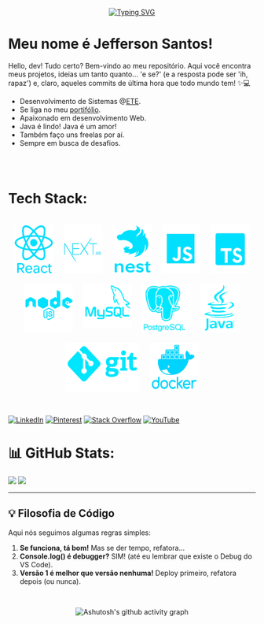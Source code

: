 <div align="center">
  
 [![Typing SVG](https://readme-typing-svg.herokuapp.com?font=Rock+Salt&size=50&pause=1000&color=00D8FF&width=1000&height=100&center=true&lines=Hello+Nobles!+%F0%9F%91%8B;Full-Stack+Web+Developer.+%E2%99%A8%EF%B8%8F;Let's+code+together%3F+%F0%9F%A7%A0%F0%9F%A7%A9)](https://git.io/typing-svg)

</div>

#  Meu nome é Jefferson Santos!


Hello, dev! Tudo certo? Bem-vindo ao meu repositório. Aqui você encontra meus projetos, ideias um tanto quanto... 'e se?' (e a resposta pode ser 'ih, rapaz') e, claro, aqueles commits de última hora que todo mundo tem! ✨💻


- Desenvolvimento de Sistemas @<a href="https://www.escolatecnicalimoeiro.com.br/">ETE</a>.
- Se liga no meu <a href="https://jeffersondev.netlify.app">portifólio</a>.
- Apaixonado em desenvolvimento Web.
- Java é lindo! Java é um amor!
-  Também faço uns freelas por aí.
- Sempre em busca de desafios.
<br>
<br>

# Tech Stack:
<br>
<div align="center" style="display: flex; flex-wrap: wrap; justify-content: center; gap: 20px;"> <img src="https://raw.githubusercontent.com/jefferson-da-silva-santos/imagens-projetos/refs/heads/main/READMI/react.png" alt="React" width="80" height="100"/> <img src="https://raw.githubusercontent.com/jefferson-da-silva-santos/imagens-projetos/refs/heads/main/READMI/next.png" alt="Next.js" width="80" height="100"/> <img src="https://raw.githubusercontent.com/jefferson-da-silva-santos/imagens-projetos/refs/heads/main/READMI/nest.png" alt="NestJS" width="80" height="100"/> <img src="https://raw.githubusercontent.com/jefferson-da-silva-santos/imagens-projetos/refs/heads/main/READMI/js.png" alt="JavaScript" width="80" height="100"/> <img src="https://raw.githubusercontent.com/jefferson-da-silva-santos/imagens-projetos/refs/heads/main/READMI/ts.png" alt="TypeScript" width="80" height="100"/> <img src="https://raw.githubusercontent.com/jefferson-da-silva-santos/imagens-projetos/refs/heads/main/READMI/node.png" alt="Node.js" width="100" height="100"/> <img src="https://raw.githubusercontent.com/jefferson-da-silva-santos/imagens-projetos/refs/heads/main/READMI/mysql.png" alt="MySQL" width="100" height="90"/> <img src="https://raw.githubusercontent.com/jefferson-da-silva-santos/imagens-projetos/refs/heads/main/READMI/postgresql.png" alt="PostgreSQL" width="100" height="100"/> <img src="https://raw.githubusercontent.com/jefferson-da-silva-santos/imagens-projetos/refs/heads/main/READMI/java.png" alt="Java" width="80" height="100"/> <img src="https://raw.githubusercontent.com/jefferson-da-silva-santos/imagens-projetos/refs/heads/main/READMI/git.png" alt="Git" width="150" height="100"/> <img src="https://raw.githubusercontent.com/jefferson-da-silva-santos/imagens-projetos/refs/heads/main/READMI/docker.png" alt="Docker" width="100" height="100"/> </div>
<br>
<br>


[![LinkedIn](https://img.shields.io/badge/LinkedIn-%230077B5.svg?logo=linkedin&logoColor=white)](https://linkedin.com/in/jefferson-santos-a87b74277) [![Pinterest](https://img.shields.io/badge/Pinterest-%23E60023.svg?logo=Pinterest&logoColor=white)](https://pinterest.com/jeffrrwpg678) [![Stack Overflow](https://img.shields.io/badge/-Stackoverflow-FE7A16?logo=stack-overflow&logoColor=white)](https://stackoverflow.com/users/jefferson-santos) [![YouTube](https://img.shields.io/badge/YouTube-%23FF0000.svg?logo=YouTube&logoColor=white)](https://youtube.com/@@JeffersonDev-cv7su) 

# 📊 GitHub Stats:

![](https://github-readme-streak-stats.herokuapp.com/?user=jefferson&theme=radical&hide_border=false)
![](https://github-readme-stats.vercel.app/api/top-langs/?username=jefferson&theme=radical&hide_border=false&include_all_commits=true&count_private=true&layout=compact)

---
## 💡 Filosofia de Código

Aqui nós seguimos algumas regras simples:
1. **Se funciona, tá bom!** Mas se der tempo, refatora...
2. **Console.log() é debugger?** SIM! (até eu lembrar que existe o Debug do VS Code).
3. **Versão 1 é melhor que versão nenhuma!** Deploy primeiro, refatora depois (ou nunca).

<br>

<div align="center" >
   
![Ashutosh's github activity graph](https://ssr-contributions-svg.vercel.app/_/jefferson-da-silva-santos?chart=3dbar&gap=0.6&scale=2&flatten=2&animation=wave&animation_duration=1&animation_delay=0.05&animation_amplitude=20&animation_frequency=0.5&animation_wave_center=10_0&format=svg&weeks=30&theme=blue&dark=false) 

</div>

<br>




